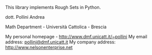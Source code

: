 This library implements Rough Sets in Python.

dott. Pollini Andrea

Math Department - Università Cattolica - Brescia

My personal homepage - http://www.dmf.unicatt.it/~pollini
My email address: pollini@dmf.unicatt.it
My company address: http://www.nelsonenterprise.net
